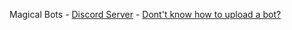 Magical Bots - [Discord Server](https://discord.gg/n3pukdT) - [Dont't know how to upload a bot?](https://github.com/RetroPlayerYT/Magical-Bots/wiki/How-to-upload-a-Discord-Bot%3F)
